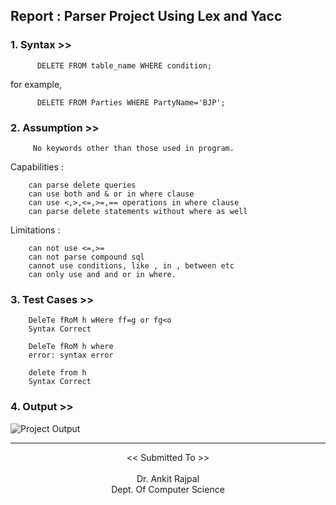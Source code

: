 ## Report : Parser Project Using Lex and Yacc

### 1. Syntax >>


          DELETE FROM table_name WHERE condition;
              
  for example,
  
          DELETE FROM Parties WHERE PartyName='BJP';
          

### 2. Assumption >>


         No keywords other than those used in program.
         
              
  Capabilities :
  
        can parse delete queries
        can use both and & or in where clause
        can use <,>,<=,>=,== operations in where clause
        can parse delete statements without where as well 
          
  Limitations :
  
        can not use <=,>=
        can not parse compound sql  
        cannot use conditions, like , in , between etc
        can only use and and or in where.
        
        
 ### 3. Test Cases >>
        DeleTe fRoM h wHere ff=g or fg<o
        Syntax Correct
        
        DeleTe fRoM h where
        error: syntax error
        
        delete from h
        Syntax Correct

### 4. Output >>
![Project Output](https://user-images.githubusercontent.com/37971771/158452587-7c6e49d4-50b7-44b3-a420-fdb87265140f.png)

<hr>


<div align="center">
  << Submitted To >> <br><br>
          Dr. Ankit Rajpal<br>
          Dept. Of Computer Science
</div>
